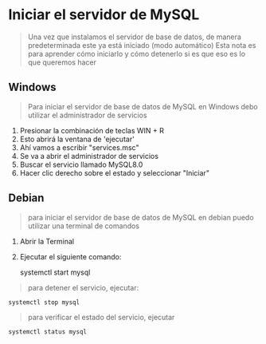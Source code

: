 # Iniciar el servidor de MySQL

> Una vez que instalamos el servidor de base de datos, de manera predeterminada este ya está iniciado (modo automático)
> Esta nota es para aprender cómo iniciarlo y cómo detenerlo si es que eso es lo que queremos hacer

## Windows

> Para iniciar el servidor de base de datos de MySQL en Windows 
> debo utilizar el administrador de servicios

1. Presionar la combinación de teclas WIN + R
2. Esto abrirá la ventana de 'ejecutar'
3. Ahí vamos a escribir "services.msc"
4. Se va a abrir el administrador de servicios
5. Buscar el servicio llamado MySQL8.0 
6. Hacer clic derecho sobre el estado y seleccionar "Iniciar"


## Debian

> para iniciar el servidor de base de datos de MySQL en debian
> puedo utilizar una terminal de comandos

1. Abrir la Terminal
2. Ejecutar el siguiente comando:

    systemctl start mysql

> para detener el servicio, ejecutar: 

    systemctl stop mysql

> para verificar el estado del servicio, ejecutar

    systemctl status mysql
